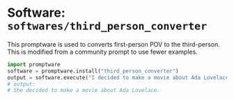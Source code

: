 # Software: `softwares/third_person_converter`

This promptware is used to converts first-person POV to the third-person. This is modified from a community prompt to use fewer examples.

```python
import promptware
software = promptware.install("third_person_converter")
output = software.execute("I decided to make a movie about Ada Lovelace.")
# output:
# She decided to make a movie about Ada Lovelace.
```